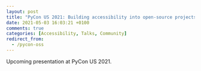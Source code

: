 ```yaml
---
layout: post
title: "PyCon US 2021: Building accessibility into open-source projects"
date: 2021-05-03 16:03:21 +0100
comments: true
categories: [Accessibility, Talks, Community]
redirect_from:
  - /pycon-oss
---
```


Upcoming presentation at PyCon US 2021.

<!-- more -->

